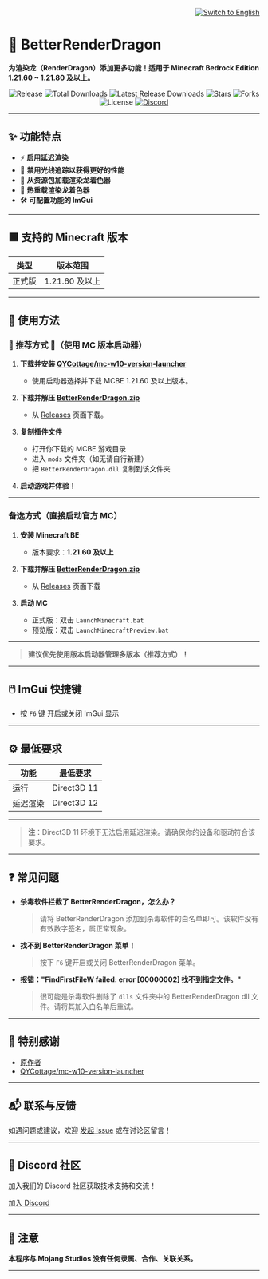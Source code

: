 <p align="right">
  <a href="./README.md">
    <img src="https://img.shields.io/badge/Switch%20to-English%20Documentation-blue?style=flat-square&logo=googletranslate&labelColor=3e3e3e" alt="Switch to English" />
  </a>
</p>

# 🚀 BetterRenderDragon

**为渲染龙（RenderDragon）添加更多功能！适用于 Minecraft Bedrock Edition 1.21.60 ~ 1.21.80 及以上。**

<div align="center">

![Release](https://img.shields.io/github/v/release/QYCottage/BetterRenderDragon?style=flat-square)
![Total Downloads](https://img.shields.io/github/downloads/QYCottage/BetterRenderDragon/total?style=flat-square)
![Latest Release Downloads](https://img.shields.io/github/downloads/QYCottage/BetterRenderDragon/latest/total?style=flat-square)
![Stars](https://img.shields.io/github/stars/QYCottage/BetterRenderDragon?style=flat-square)
![Forks](https://img.shields.io/github/forks/QYCottage/BetterRenderDragon?style=flat-square)
![License](https://img.shields.io/github/license/QYCottage/BetterRenderDragon?style=flat-square)
[![Discord](https://img.shields.io/discord/1124235469245382698?style=flat-square&logo=discord)](https://discord.gg/8nGcV8QkKZ)

</div>

---

## ✨ 功能特点

- ⚡ **启用延迟渲染**
- 🚫 **禁用光线追踪以获得更好的性能**
- 🎨 **从资源包加载渲染龙着色器**
- 🔄 **热重载渲染龙着色器**
- 🛠️ **可配置功能的 ImGui**

---

## 🟩 支持的 Minecraft 版本

| 类型   | 版本范围       |
| ------ | -------------- |
| 正式版 | 1.21.60 及以上 |

---

## 📝 使用方法

### 🚩 推荐方式 :star2:（使用 MC 版本启动器）

1. **下载并安装 [QYCottage/mc-w10-version-launcher](https://github.com/QYCottage/mc-w10-version-launcher)**

   - 使用启动器选择并下载 MCBE 1.21.60 及以上版本。

2. **下载并解压 [BetterRenderDragon.zip](#)**

   - 从 [Releases](https://github.com/QYCottage/BetterRenderDragon/releases/latest) 页面下载。

3. **复制插件文件**

   - 打开你下载的 MCBE 游戏目录
   - 进入 `mods` 文件夹（如无请自行新建）
   - 把 `BetterRenderDragon.dll` 复制到该文件夹

4. **启动游戏并体验！**

---

### 备选方式（直接启动官方 MC）

1. **安装 Minecraft BE**

   - 版本要求：**1.21.60 及以上**

2. **下载并解压 [BetterRenderDragon.zip](#)**

   - 从 [Releases](https://github.com/QYCottage/BetterRenderDragon/releases/latest) 页面下载

3. **启动 MC**
   - 正式版：双击 `LaunchMinecraft.bat`
   - 预览版：双击 `LaunchMinecraftPreview.bat`

---

> **建议优先使用版本启动器管理多版本（推荐方式）！**

---

## 🖱️ ImGui 快捷键

- 按 `F6` 键 开启或关闭 ImGui 显示

---

## ⚙️ 最低要求

| 功能     | 最低要求    |
| -------- | ----------- |
| 运行     | Direct3D 11 |
| 延迟渲染 | Direct3D 12 |

---

> **注**：Direct3D 11 环境下无法启用延迟渲染。请确保你的设备和驱动符合该要求。

---

## ❓ 常见问题

- **杀毒软件拦截了 BetterRenderDragon，怎么办？**

  > 请将 BetterRenderDragon 添加到杀毒软件的白名单即可。该软件没有有效数字签名，属正常现象。

- **找不到 BetterRenderDragon 菜单！**

  > 按下 `F6` 键开启或关闭 BetterRenderDragon 菜单。

- **报错："FindFirstFileW failed: error [00000002] 找不到指定文件。"**
  > 很可能是杀毒软件删除了 `dlls` 文件夹中的 BetterRenderDragon dll 文件。请将其加入白名单后重试。

---

## 🤝 特别感谢

- [原作者](https://github.com/ddf8196/BetterRenderDragon)
- [QYCottage/mc-w10-version-launcher](https://github.com/QYCottage/mc-w10-version-launcher)

---

## 📬 联系与反馈

如遇问题或建议，欢迎 [发起 Issue](https://github.com/QYCottage/BetterRenderDragon/issues) 或在讨论区留言！

---

## 💬 Discord 社区

加入我们的 Discord 社区获取技术支持和交流！

[加入 Discord](https://discord.gg/8nGcV8QkKZ)

---

## 📝 注意

**本程序与 Mojang Studios 没有任何隶属、合作、关联关系。**

---
